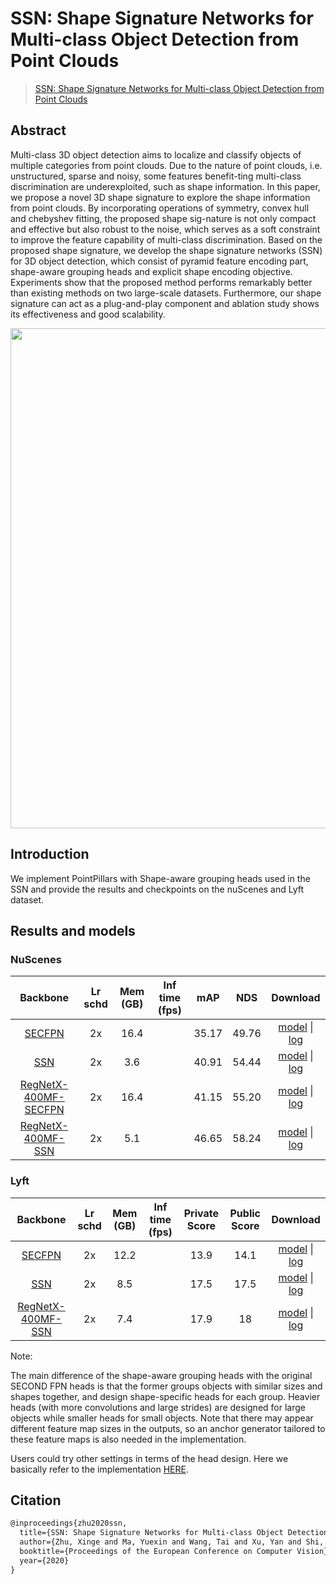 # SSN: Shape Signature Networks for Multi-class Object Detection from Point Clouds

> [SSN: Shape Signature Networks for Multi-class Object Detection from Point Clouds](https://arxiv.org/abs/2004.02774)

<!-- [ALGORITHM] -->

## Abstract

Multi-class 3D object detection aims to localize and classify objects of multiple categories from point clouds. Due to the nature of point clouds, i.e. unstructured, sparse and noisy, some features benefit-ting multi-class discrimination are underexploited, such as shape information. In this paper, we propose a novel 3D shape signature to explore the shape information from point clouds. By incorporating operations of symmetry, convex hull and chebyshev fitting, the proposed shape sig-nature is not only compact and effective but also robust to the noise, which serves as a soft constraint to improve the feature capability of multi-class discrimination. Based on the proposed shape signature, we develop the shape signature networks (SSN) for 3D object detection, which consist of pyramid feature encoding part, shape-aware grouping heads and explicit shape encoding objective. Experiments show that the proposed method performs remarkably better than existing methods on two large-scale datasets. Furthermore, our shape signature can act as a plug-and-play component and ablation study shows its effectiveness and good scalability.

<div align=center>
<img src="https://user-images.githubusercontent.com/79644370/144024507-9c1f23c1-5e5a-49c8-b346-ff37e30adc3a.png" width="800"/>
</div>

## Introduction

We implement PointPillars with Shape-aware grouping heads used in the SSN and provide the results and checkpoints on the nuScenes and Lyft dataset.

## Results and models

### NuScenes

|                                            Backbone                                            | Lr schd | Mem (GB) | Inf time (fps) |  mAP  |  NDS  |                                                                                                                                                                                                                       Download                                                                                                                                                                                                                       |
| :--------------------------------------------------------------------------------------------: | :-----: | :------: | :------------: | :---: | :---: | :--------------------------------------------------------------------------------------------------------------------------------------------------------------------------------------------------------------------------------------------------------------------------------------------------------------------------------------------------------------------------------------------------------------------------------------------------: |
|           [SECFPN](../pointpillars/hv_pointpillars_secfpn_sbn-all_4x8_2x_nus-3d.py)            |   2x    |   16.4   |                | 35.17 | 49.76 |                     [model](https://download.openmmlab.com/mmdetection3d/v0.1.0_models/pointpillars/hv_pointpillars_secfpn_sbn-all_4x8_2x_nus-3d/hv_pointpillars_secfpn_sbn-all_4x8_2x_nus-3d_20200620_230725-0817d270.pth) \| [log](https://download.openmmlab.com/mmdetection3d/v0.1.0_models/pointpillars/hv_pointpillars_secfpn_sbn-all_4x8_2x_nus-3d/hv_pointpillars_secfpn_sbn-all_4x8_2x_nus-3d_20200620_230725.log.json)                     |
|                        [SSN](./hv_ssn_secfpn_sbn-all_2x16_2x_nus-3d.py)                        |   2x    |   3.6    |                | 40.91 | 54.44 |                                              [model](https://download.openmmlab.com/mmdetection3d/v1.0.0_models/ssn/hv_ssn_secfpn_sbn-all_2x16_2x_nus-3d/hv_ssn_secfpn_sbn-all_2x16_2x_nus-3d_20210830_101351-51915986.pth) \| [log](https://download.openmmlab.com/mmdetection3d/v1.0.0_models/ssn/hv_ssn_secfpn_sbn-all_2x16_2x_nus-3d/hv_ssn_secfpn_sbn-all_2x16_2x_nus-3d_20210830_101351.log.json)                                              |
| [RegNetX-400MF-SECFPN](../regnet/hv_pointpillars_regnet-400mf_secfpn_sbn-all_4x8_2x_nus-3d.py) |   2x    |   16.4   |                | 41.15 | 55.20 | [model](https://download.openmmlab.com/mmdetection3d/v0.1.0_models/regnet/hv_pointpillars_regnet-400mf_secfpn_sbn-all_4x8_2x_nus-3d/hv_pointpillars_regnet-400mf_secfpn_sbn-all_4x8_2x_nus-3d_20200620_230334-53044f32.pth) \| [log](https://download.openmmlab.com/mmdetection3d/v0.1.0_models/regnet/hv_pointpillars_regnet-400mf_secfpn_sbn-all_4x8_2x_nus-3d/hv_pointpillars_regnet-400mf_secfpn_sbn-all_4x8_2x_nus-3d_20200620_230334.log.json) |
|          [RegNetX-400MF-SSN](./hv_ssn_regnet-400mf_secfpn_sbn-all_2x16_2x_nus-3d.py)           |   2x    |   5.1    |                | 46.65 | 58.24 |                    [model](https://download.openmmlab.com/mmdetection3d/v1.0.0_models/ssn/hv_ssn_regnet-400mf_secfpn_sbn-all_2x16_2x_nus-3d/hv_ssn_regnet-400mf_secfpn_sbn-all_2x16_2x_nus-3d_20210829_210615-361e5e04.pth) \| [log](https://download.openmmlab.com/mmdetection3d/v1.0.0_models/ssn/hv_ssn_regnet-400mf_secfpn_sbn-all_2x16_2x_nus-3d/hv_ssn_regnet-400mf_secfpn_sbn-all_2x16_2x_nus-3d_20210829_210615.log.json)                    |

### Lyft

|                                   Backbone                                   | Lr schd | Mem (GB) | Inf time (fps) | Private Score | Public Score |                                                                                                                                                                                                      Download                                                                                                                                                                                                      |
| :--------------------------------------------------------------------------: | :-----: | :------: | :------------: | :-----------: | :----------: | :----------------------------------------------------------------------------------------------------------------------------------------------------------------------------------------------------------------------------------------------------------------------------------------------------------------------------------------------------------------------------------------------------------------: |
|  [SECFPN](../pointpillars/hv_pointpillars_secfpn_sbn-all_2x8_2x_lyft-3d.py)  |   2x    |   12.2   |                |     13.9      |     14.1     |  [model](https://download.openmmlab.com/mmdetection3d/v0.1.0_models/pointpillars/hv_pointpillars_secfpn_sbn-all_2x8_2x_lyft-3d/hv_pointpillars_secfpn_sbn-all_2x8_2x_lyft-3d_20210517_204807-2518e3de.pth) \| [log](https://download.openmmlab.com/mmdetection3d/v0.1.0_models/pointpillars/hv_pointpillars_secfpn_sbn-all_2x8_2x_lyft-3d/hv_pointpillars_secfpn_sbn-all_2x8_2x_lyft-3d_20210517_204807.log.json)  |
|              [SSN](./hv_ssn_secfpn_sbn-all_2x16_2x_lyft-3d.py)               |   2x    |   8.5    |                |     17.5      |     17.5     |                           [model](https://download.openmmlab.com/mmdetection3d/v1.0.0_models/ssn/hv_ssn_secfpn_sbn-all_2x16_2x_lyft-3d/hv_ssn_secfpn_sbn-all_2x16_2x_lyft-3d_20210822_134731-46841b41.pth) \| [log](https://download.openmmlab.com/mmdetection3d/v1.0.0_models/ssn/hv_ssn_secfpn_sbn-all_2x16_2x_lyft-3d/hv_ssn_secfpn_sbn-all_2x16_2x_lyft-3d_20210822_134731.log.json)                           |
| [RegNetX-400MF-SSN](./hv_ssn_regnet-400mf_secfpn_sbn-all_1x16_2x_lyft-3d.py) |   2x    |   7.4    |                |     17.9      |      18      | [model](https://download.openmmlab.com/mmdetection3d/v1.0.0_models/ssn/hv_ssn_regnet-400mf_secfpn_sbn-all_1x16_2x_lyft-3d/hv_ssn_regnet-400mf_secfpn_sbn-all_1x16_2x_lyft-3d_20210829_122825-d93475a1.pth) \| [log](https://download.openmmlab.com/mmdetection3d/v1.0.0_models/ssn/hv_ssn_regnet-400mf_secfpn_sbn-all_1x16_2x_lyft-3d/hv_ssn_regnet-400mf_secfpn_sbn-all_1x16_2x_lyft-3d_20210829_122825.log.json) |

Note:

The main difference of the shape-aware grouping heads with the original SECOND FPN heads is that the former groups objects with similar sizes and shapes together, and design shape-specific heads for each group. Heavier heads (with more convolutions and large strides) are designed for large objects while smaller heads for small objects. Note that there may appear different feature map sizes in the outputs, so an anchor generator tailored to these feature maps is also needed in the implementation.

Users could try other settings in terms of the head design. Here we basically refer to the implementation [HERE](https://github.com/xinge008/SSN).

## Citation

```latex
@inproceedings{zhu2020ssn,
  title={SSN: Shape Signature Networks for Multi-class Object Detection from Point Clouds},
  author={Zhu, Xinge and Ma, Yuexin and Wang, Tai and Xu, Yan and Shi, Jianping and Lin, Dahua},
  booktitle={Proceedings of the European Conference on Computer Vision},
  year={2020}
}
```
